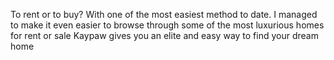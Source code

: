 To rent or to buy? With one of the most easiest method to date. I managed to make it even easier to browse through some of the most luxurious homes for rent or sale
Kaypaw gives you an elite and easy way to find your dream home
